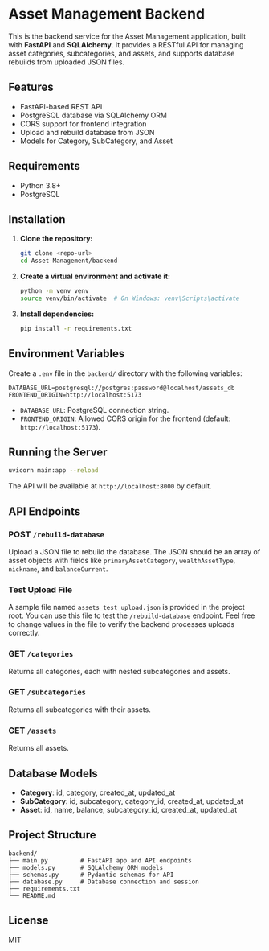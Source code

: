 # Asset Management Backend

This is the backend service for the Asset Management application, built with **FastAPI** and **SQLAlchemy**. It provides a RESTful API for managing asset categories, subcategories, and assets, and supports database rebuilds from uploaded JSON files.

## Features
- FastAPI-based REST API
- PostgreSQL database via SQLAlchemy ORM
- CORS support for frontend integration
- Upload and rebuild database from JSON
- Models for Category, SubCategory, and Asset

## Requirements
- Python 3.8+
- PostgreSQL

## Installation

1. **Clone the repository:**
   ```bash
   git clone <repo-url>
   cd Asset-Management/backend
   ```
2. **Create a virtual environment and activate it:**
   ```bash
   python -m venv venv
   source venv/bin/activate  # On Windows: venv\Scripts\activate
   ```
3. **Install dependencies:**
   ```bash
   pip install -r requirements.txt
   ```

## Environment Variables
Create a `.env` file in the `backend/` directory with the following variables:

```
DATABASE_URL=postgresql://postgres:password@localhost/assets_db
FRONTEND_ORIGIN=http://localhost:5173
```
- `DATABASE_URL`: PostgreSQL connection string.
- `FRONTEND_ORIGIN`: Allowed CORS origin for the frontend (default: `http://localhost:5173`).

## Running the Server

```bash
uvicorn main:app --reload
```

The API will be available at `http://localhost:8000` by default.

## API Endpoints

### POST `/rebuild-database`
Upload a JSON file to rebuild the database. The JSON should be an array of asset objects with fields like `primaryAssetCategory`, `wealthAssetType`, `nickname`, and `balanceCurrent`.

### Test Upload File
A sample file named `assets_test_upload.json` is provided in the project root. You can use this file to test the `/rebuild-database` endpoint. Feel free to change values in the file to verify the backend processes uploads correctly.

### GET `/categories`
Returns all categories, each with nested subcategories and assets.

### GET `/subcategories`
Returns all subcategories with their assets.

### GET `/assets`
Returns all assets.

## Database Models
- **Category**: id, category, created_at, updated_at
- **SubCategory**: id, subcategory, category_id, created_at, updated_at
- **Asset**: id, name, balance, subcategory_id, created_at, updated_at

## Project Structure
```
backend/
├── main.py         # FastAPI app and API endpoints
├── models.py       # SQLAlchemy ORM models
├── schemas.py      # Pydantic schemas for API
├── database.py     # Database connection and session
├── requirements.txt
└── README.md
```

## License
MIT 